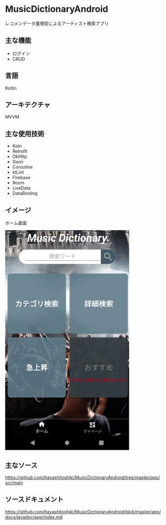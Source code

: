 # MusicDictionaryAndroid
 
レコメンデータ蓄積型によるアーティスト検索アプリ

## 主な機能
* ログイン
* CRUD
 
## 言語
Kotlin

## アーキテクチャ
MVVM

## 主な使用技術
* Koin
* Retrofit
* OkHttp
* Gson
* Coroutine
* ktLint
* Firebase
* Room
* LiveData
* DataBinding


## イメージ
ホーム画面

<img src="https://github.com/hayashitoshiki/MusicDictionaryAndroid/blob/master/picture/music_dictionary_android_home.png" width="400">  


## 主なソース

https://github.com/hayashitoshiki/MusicDictionaryAndroid/tree/master/app/src/main

## ソースドキュメント
https://github.com/hayashitoshiki/MusicDictionaryAndroid/blob/master/app/docs/javadoc/app/index.md
